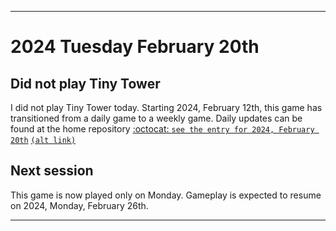 
***

# 2024 Tuesday February 20th

## Did not play Tiny Tower

I did not play Tiny Tower today. Starting 2024, February 12th, this game has transitioned from a daily game to a weekly game. Daily updates can be found at the home repository [:octocat: `see the entry for 2024, February 20th`](https://github.com/seanpm2001/SeansLifeArchive_Images_TinyTower/tree/master/tiny%20tower/2024/02_February/20/) [`(alt link)`](/tiny%20tower/2024/02_February/20/)

## Next session

This game is now played only on Monday. Gameplay is expected to resume on 2024, Monday, February 26th.

***
